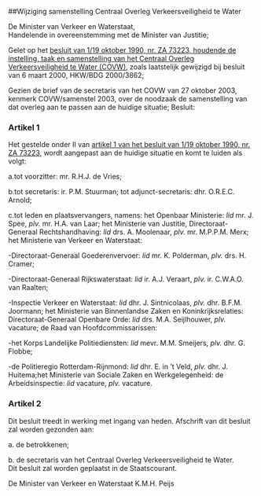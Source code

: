 <meta http-equiv='Content-Type' content='text/html; charset=utf-8' />

##Wijziging samenstelling Centraal Overleg Verkeersveiligheid te Water

De Minister van Verkeer en Waterstaat,  
Handelende in overeenstemming met de Minister van Justitie;

Gelet op het [besluit van 1/19 oktober 1990, nr. ZA 73223, houdende de instelling, taak en samenstelling van het Centraal Overleg Verkeersveiligheid te Water (COVW)](../../../../../../../../../ministeriele-regeling/wijziging/instelling/taak/en/samenstelling/commissie/centraal/overleg/etc/BWBR0004869/README.md), zoals laatstelijk gewijzigd bij besluit van 6 maart 2000, HKW/BDG 2000/3862; 

Gezien de brief van de secretaris van het COVW van 27 oktober 2003, kenmerk COVW/samenstel 2003, over de noodzaak de samenstelling van dat overleg aan te passen aan de huidige situatie;
Besluit:    

### Artikel  1  

Het gestelde onder II van [artikel 1 van het besluit van 1/19 oktober 1990, nr. ZA 73223](../../../../../../../../../ministeriele-regeling/wijziging/instelling/taak/en/samenstelling/commissie/centraal/overleg/etc/BWBR0004869/README.md), wordt aangepast aan de huidige situatie en komt te luiden als volgt: 

a.tot voorzitter: mr. R.H.J. de Vries; 

b.tot secretaris: ir. P.M. Stuurman; tot adjunct-secretaris: dhr. O.R.E.C. Arnold; 

c.tot leden en plaatsvervangers, namens: het Openbaar Ministerie: *lid* mr. J. Spee, *plv.* mr. H.A. van Laar; het Ministerie van Justitie, Directoraat-Generaal Rechtshandhaving: *lid* drs. A. Moolenaar, *plv.* mr. M.P.P.M. Merx; het Ministerie van Verkeer en Waterstaat: 

-Directoraat-Generaal Goederenvervoer: *lid* mr. K. Polderman, *plv.* drs. H. Cramer; 

-Directoraat-Generaal Rijkswaterstaat: *lid* ir. A.J. Veraart, *plv.* ir. C.W.A.O. van Raalten; 

-Inspectie Verkeer en Waterstaat: *lid* dhr. J. Sintnicolaas, *plv.* dhr. B.F.M. Joormann; het Ministerie van Binnenlandse Zaken en Koninkrijksrelaties: Directoraat-Generaal Openbare Orde: *lid* drs. M.A. Seijlhouwer, *plv.* vacature; de Raad van Hoofdcommissarissen: 

-het Korps Landelijke Politiediensten: *lid* mevr. M.M. Smeijers, *plv.* dhr. G. Flobbe; 

-de Politieregio Rotterdam-Rijnmond: *lid* dhr. E. in ’t Veld, *plv.* dhr. J. Huitema;het Ministerie van Sociale Zaken en Werkgelegenheid: de Arbeidsinspectie: *lid* vacature, *plv.* vacature. 

### Artikel  2  

Dit besluit treedt in werking met ingang van heden. Afschrift van dit besluit zal worden gezonden aan: 

a. de betrokkenen;  

b. de secretaris van het Centraal Overleg Verkeersveiligheid te Water.   
Dit besluit zal worden geplaatst in de Staatscourant.   

De 
Minister van Verkeer en Waterstaat 
K.M.H. Peijs      
